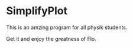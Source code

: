 # SimplifyPlot
This is an amzing program for all physik students.

Get it and enjoy the greatness of Flo.